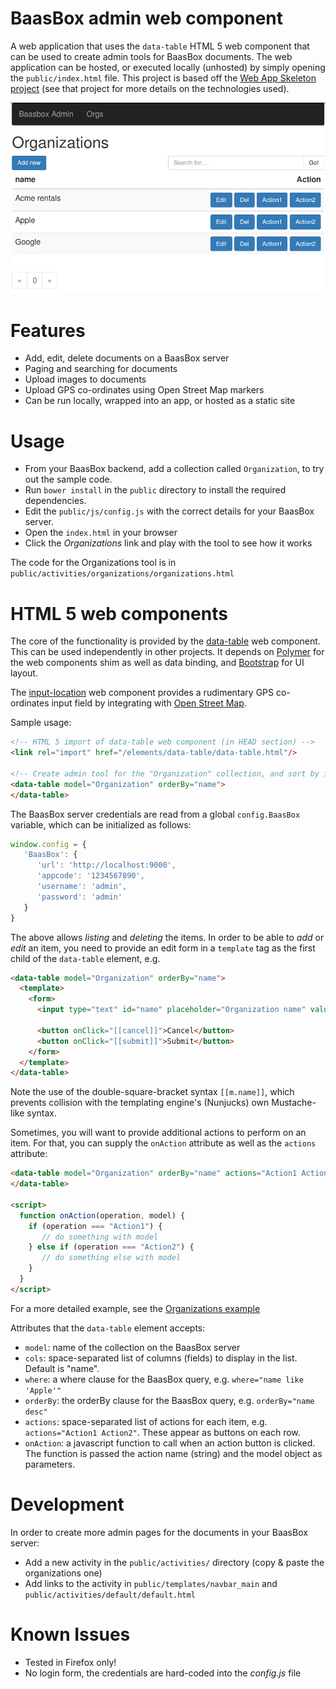# BaasBox admin web component

A web application that uses the ```data-table``` HTML 5 web component that can be used to create admin tools for BaasBox documents. The web application can be hosted, or executed locally (unhosted) by simply opening the ```public/index.html``` file. This project is based off the [Web App Skeleton project][webapp_skeleton] (see that project for more details on the technologies used).

![Screenshot](screenshot.png)

# Features

- Add, edit, delete documents on a BaasBox server
- Paging and searching for documents
- Upload images to documents
- Upload GPS co-ordinates using Open Street Map markers
- Can be run locally, wrapped into an app, or hosted as a static site

# Usage

- From your BaasBox backend, add a collection called ```Organization```, to try out the sample code.
- Run ```bower install``` in the ```public``` directory to install the required dependencies. 
- Edit the ```public/js/config.js``` with the correct details for your BaasBox server.
- Open the ```index.html``` in your browser
- Click the *Organizations* link and play with the tool to see how it works

The code for the Organizations tool is in ```public/activities/organizations/organizations.html```

# HTML 5 web components

The core of the functionality is provided by the [data-table][] web component. This can be used independently in other projects. It depends on [Polymer][] for the web components shim as well as data binding, and [Bootstrap][] for UI layout. 

The [input-location][] web component provides a rudimentary GPS co-ordinates input field by integrating with [Open Street Map][osm].

Sample usage:
```html
<!-- HTML 5 import of data-table web component (in HEAD section) -->
<link rel="import" href="/elements/data-table/data-table.html"/>

<!-- Create admin tool for the "Organization" collection, and sort by it's "name" field -->
<data-table model="Organization" orderBy="name">
</data-table>
```

The BaasBox server credentials are read from a global ```config.BaasBox``` variable, which can be initialized as follows:

```javascript
window.config = {
   'BaasBox': {
      'url': 'http://localhost:9000',
      'appcode': '1234567890',
      'username': 'admin',
      'password': 'admin'
   }
}
```

The above allows *listing* and *deleting* the items. In order to be able to *add* or *edit* an item, you need to provide an edit form in a ```template``` tag as the first child of the ```data-table``` element, e.g.

```html
<data-table model="Organization" orderBy="name">
  <template>
    <form>
      <input type="text" id="name" placeholder="Organization name" value="[[m.name]]"/>
      
      <button onClick="[[cancel]]">Cancel</button>
      <button onClick="[[submit]]">Submit</button>
    </form>
  </template>
</data-table>
```

Note the use of the double-square-bracket syntax ```[[m.name]]```, which prevents collision with the templating engine's (Nunjucks) own Mustache-like syntax.

Sometimes, you will want to provide additional actions to perform on an item. For that, you can supply the ```onAction``` attribute as well as the ```actions``` attribute:

```html
<data-table model="Organization" orderBy="name" actions="Action1 Action2" onAction="onAction">
</data-table>

<script>
  function onAction(operation, model) {
    if (operation === "Action1") {
       // do something with model
    } else if (operation === "Action2") {
       // do something else with model
    }
  }
</script>
```

For a more detailed example, see the [Organizations example][org_example]

Attributes that the ```data-table``` element accepts:

- ```model```: name of the collection on the BaasBox server
- ```cols```: space-separated list of columns (fields) to display in the list. Default is "name".
- ```where```: a where clause for the BaasBox query, e.g. ```where="name like 'Apple'"```
- ```orderBy```: the orderBy clause for the BaasBox query, e.g. ```orderBy="name desc"```
- ```actions```: space-separated list of actions for each item, e.g. ```actions="Action1 Action2"```. These appear as buttons on each row.
- ```onAction```: a javascript function to call when an action button is clicked. The function is passed the action name (string) and the model object as parameters.

# Development

In order to create more admin pages for the documents in your BaasBox server:

- Add a new activity in the ```public/activities/``` directory (copy & paste the organizations one)
- Add links to the activity in ```public/templates/navbar_main``` and ```public/activities/default/default.html```

# Known Issues

- Tested in Firefox only!
- No login form, the credentials are hard-coded into the *config.js* file

 [webapp_skeleton]: https://github.com/tobykurien/webapp_skeleton
 [Polymer]: http://www.polymer-project.org/
 [Bootstrap]: http://getbootstrap.com/
 [osm]: http://www.openstreetmap.org/
 [data-table]: https://github.com/tobykurien/baasbox_admin/tree/master/public/elements/data-table
 [input-location]: https://github.com/tobykurien/baasbox_admin/tree/master/public/elements/input-location
 [org_example]: https://github.com/tobykurien/baasbox_admin/tree/master/public/activities/organizations


